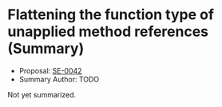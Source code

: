 # Flattening the function type of unapplied method references (Summary)

* Proposal: [SE-0042](https://github.com/apple/swift-evolution/blob/main/proposals/0042-flatten-method-types.md)
* Summary Author: TODO

Not yet summarized.
